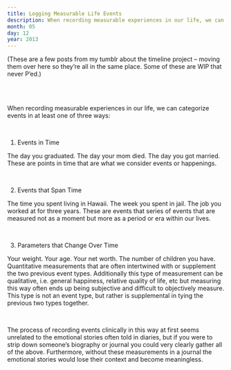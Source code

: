 ```yaml
---
title: Logging Measurable Life Events
description: When recording measurable experiences in our life, we can categorize events in at least one of three ways
month: 05
day: 12
year: 2013
---
```


(These are a few posts from my tumblr about the timeline project – moving them over here so they’re all in the same place. Some of these are WIP that never P’ed.)

<br>

<br>

 

When recording measurable experiences in our life, we can categorize events in at least one of three ways:

<br>

1. Events in Time

The day you graduated. The day your mom died. The day you got married.
These are points in time that are what we consider events or happenings.

<br>

2. Events that Span Time

The time you spent living in Hawaii. The week you spent in jail. The job you worked at for three years.
These are events that series of events that are measured not as a moment but more as a period or era within our lives.

<br>

3. Parameters that Change Over Time

Your weight. Your age. Your net worth. The number of children you have. Quantitative measurements that are often intertwined with or supplement the two previous event types.
Additionally this type of measurement can be qualitative, i.e. general happiness, relative quality of life, etc but measuring this way often ends up being subjective and difficult to objectively measure.
This type is not an event type, but rather is supplemental in tying the previous two types together.

<br>

The process of recording events clinically in this way at first seems unrelated to the emotional stories often told in diaries, but if you were to strip down someone’s biography or journal you could very clearly gather all of the above. Furthermore, without these measurements in a journal the emotional stories would lose their context and become meaningless.

<br>
